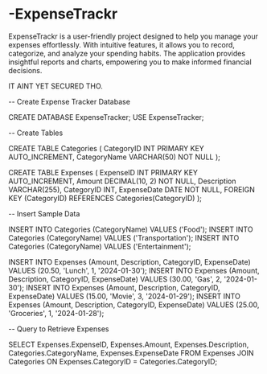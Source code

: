 # -ExpenseTrackr
ExpenseTrackr is a user-friendly project designed to help you manage your expenses effortlessly. With intuitive features, it allows you to record, categorize, and analyze your spending habits. The application provides insightful reports and charts, empowering you to make informed financial decisions. 

IT AINT YET SECURED THO.



-- Create Expense Tracker Database

CREATE DATABASE ExpenseTracker;
USE ExpenseTracker;

-- Create Tables

CREATE TABLE Categories (
    CategoryID INT PRIMARY KEY AUTO_INCREMENT,
    CategoryName VARCHAR(50) NOT NULL
);

CREATE TABLE Expenses (
    ExpenseID INT PRIMARY KEY AUTO_INCREMENT,
    Amount DECIMAL(10, 2) NOT NULL,
    Description VARCHAR(255),
    CategoryID INT,
    ExpenseDate DATE NOT NULL,
    FOREIGN KEY (CategoryID) REFERENCES Categories(CategoryID)
);

-- Insert Sample Data

INSERT INTO Categories (CategoryName) VALUES ('Food');
INSERT INTO Categories (CategoryName) VALUES ('Transportation');
INSERT INTO Categories (CategoryName) VALUES ('Entertainment');

INSERT INTO Expenses (Amount, Description, CategoryID, ExpenseDate) VALUES (20.50, 'Lunch', 1, '2024-01-30');
INSERT INTO Expenses (Amount, Description, CategoryID, ExpenseDate) VALUES (30.00, 'Gas', 2, '2024-01-30');
INSERT INTO Expenses (Amount, Description, CategoryID, ExpenseDate) VALUES (15.00, 'Movie', 3, '2024-01-29');
INSERT INTO Expenses (Amount, Description, CategoryID, ExpenseDate) VALUES (25.00, 'Groceries', 1, '2024-01-28');

-- Query to Retrieve Expenses

SELECT
    Expenses.ExpenseID,
    Expenses.Amount,
    Expenses.Description,
    Categories.CategoryName,
    Expenses.ExpenseDate
FROM Expenses
JOIN Categories ON Expenses.CategoryID = Categories.CategoryID;
